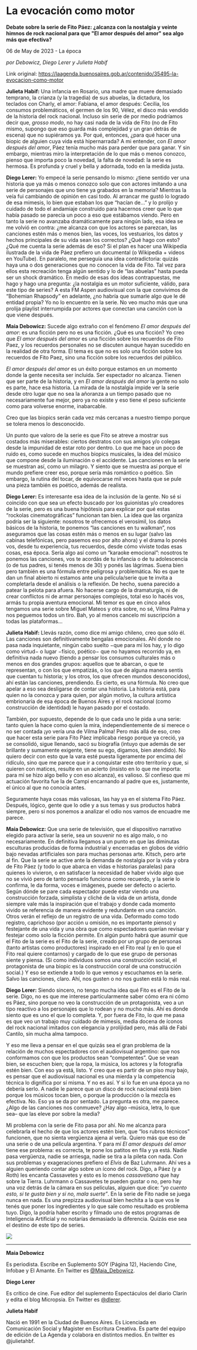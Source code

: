 # La evocación como motor

**Debate sobre la serie de Fito Páez: ¿alcanza con la nostalgia y veinte himnos de rock nacional para que "El amor después del amor" sea algo más que efectiva?**

06 de May de 2023 - La época

_por  Debowicz, Diego Lerer y Julieta Habif_

Link original: https://laagenda.buenosaires.gob.ar/contenido/35495-la-evocacion-como-motor



**Julieta Habif:** Una infancia en Rosario, una madre que muere demasiado temprano, la crianza (y la tragedia) de sus abuelas, la dictadura, los teclados con Charly, el amor: Fabiana, el amor después: Cecilia, los consumos problemáticos, el germen de los 90, Vélez, el disco más vendido de la historia del rock nacional. Incluso sin serie de por medio podríamos decir que, *grosso modo*, no hay casi nada de la vida de Fito (no de Fito mismo, supongo que eso guarda más complejidad y un gran detrás de escena) que no supiéramos ya. Por qué, entonces, ¿para qué hacer una biopic de alguien cuya vida está hipernarrada? A mi entender, con *El amor después del amor*, Páez tenía mucho más para perder que para ganar. Y sin embargo, mientras miro la interpretación de lo que más o menos conozco, pienso que importa poco la novedad, la falta de novedad: la serie es hermosa. Es profunda y cruel y bella y adornada, todo en la medida justa.




**Diego Lerer:** Yo empecé la serie pensando lo mismo: ¿tiene sentido ver una historia que ya más o menos conozco solo que con actores imitando a una serie de personajes que uno tiene ya grabados en la memoria? Mientras la veía fui cambiando de opinión en casi todo. Al arrancar me gustó lo logrado de esa mimesis, lo bien que estaban los que “hacían de…” y lo prolijo y cuidado de todo el andamiaje construido para hacernos creer que lo que había pasado se parecía un poco a eso que estábamos viendo. Pero en tanto la serie no avanzaba dramáticamente para ningún lado, esa idea se me volvió en contra: ¿me alcanza con que los actores se parezcan, las canciones estén más o menos bien, las voces, los vestuarios, los datos y hechos principales de su vida sean los correctos? ¿Qué hago con esto? ¿Qué me cuenta la serie además de eso? Si el plan es hacer una Wikipedia ilustrada de la vida de Páez prefiero un documental (o Wikipedia + videos en YouTube). En paralelo, me perseguía una idea contradictoria: quizás haya una o dos generaciones que no conocen la vida de Fito. Tal vez para ellos esta recreación tenga algún sentido y lo de “las abuelas” hasta pueda ser un shock dramático. En medio de esas dos ideas contrapuestas, me hago y hago una pregunta: ¿la nostalgia es un motor suficiente, válido, para este tipo de series? A esta FM Aspen audiovisual con la que convivimos de “Bohemian Rhapsody” en adelante, ¿no habría que sumarle algo que le dé entidad propia? Yo no lo encuentro en la serie. No veo mucho más que una prolija playlist interrumpida por actores que conectan una canción con la que viene después.




**Maia Debowicz:** Sucede algo extraño con el fenómeno *El amor después del amor*: es una ficción pero no es una ficción. ¿Qué es una ficción? Yo creo que *El amor después del amor* es una ficción sobre los recuerdos de Fito Paez, y los recuerdos personales no se discuten aunque hayan sucedido en la realidad de otra forma. El tema es que no es solo una ficción sobre los recuerdos de Fito Paez, sino una ficción sobre los recuerdos del público.




*El amor después del amor* es un éxito porque estamos en un momento donde la gente necesita ser incluida. Ser espectador no alcanza. Tienen que ser parte de la historia, y en *El amor después del amor* la gente no solo es parte, hace esa historia. La mirada de la nostalgia impide ver la serie desde otro lugar que no sea la añoranza a un tiempo pasado que no necesariamente fue mejor, pero ya no existe y eso tiene el peso suficiente como para volverse enorme, inabarcable.




Creo que las biopics serán cada vez más cercanas a nuestro tiempo porque se tolera menos lo desconocido.




Un punto que valoro de la serie es que Fito se atreve a mostrar sus costados más miserables: ciertos destratos con sus amigos y/o colegas desde la impunidad de estar roto por dentro. Lo que me hace un poco de ruido es, como sucede en muchos biopics musicales, la idea del músico que compone desde la iluminación o el accidente. Las canciones en la serie se muestran así, como un milagro. Y siento que se muestra así porque el mundo prefiere creer eso, porque sería más romántico o poético. Sin embargo, la rutina del tocar, de equivocarse mil veces hasta que se pule una pieza también es poético, además de realista.




**Diego Lerer:** Es interesante esa idea de la inclusión de la gente. No sé si coincido con que sea un efecto buscado por los guionistas y/o creadores de la serie, pero es una buena hipótesis para explicar por qué estas “rockolas cinematográficas” funcionan tan bien. La idea que las organiza podría ser la siguiente: nosotros te ofrecemos el verosímil, los datos básicos de la historia, te ponemos “las canciones en tu walkman”, nos aseguramos que las cosas estén más o menos en su lugar (salvo las cabinas telefónicas, pero pasemos eso por alto ahora) y el drama lo ponés vos, desde tu experiencia, tus recuerdos, desde cómo viviste todas esas cosas, esa época. Sería algo así como un “karaoke emocional”: nosotros te ponemos las canciones, vos te acordás de tu infancia o de tu adolescencia (o de tus padres, si tenés menos de 30) y ponés las lágrimas. Suena bien pero también es una fórmula entre peligrosa y problemática. No es que te dan un final abierto ni estamos ante una película/serie que te invita a completarla desde el análisis o la reflexión. De hecho, suena parecido a patear la pelota para afuera. No hacerse cargo de la dramaturgia, ni de crear conflictos ni de armar personajes complejos, total eso lo hacés vos, armás tu propia aventura emocional. Mi temor es que en cinco años tengamos una serie sobre Miguel Mateos y otra sobre, no sé, Vilma Palma y nos peguemos todos un tiro. Bah, yo al menos cancelo mi suscripción a todas las plataformas…




**Julieta Habif:** Llevás razón, como dice mi amigo chileno, creo que sólo él. Las canciones son definitivamente bengalas emocionales. Ahí donde no pasa nada inquietante, ningún cabo suelto −que para mí los hay, y lo digo como virtud− o lugar −físico, poético− que no hayamos recorrido ya, en definitiva nada nuevo (tiendo a pensar los consumos culturales más o menos en dos grandes grupos: aquellos que te abarcan, o que te representan, o con los que empatizás, o los que de alguna manera sentís que cuentan tu historia; y los otros, los que ofrecen mundos desconocidos), ahí están las canciones, prendiendo. Es cierto, es una fórmula. No creo que apelar a eso sea desligarse de contar una historia. La historia está, para quien no la conozca y para quien, por algún motivo, la cultura artística embrionaria de esa época de Buenos Aires y el rock nacional (como construcción de identidad) le hayan pasado por el costado.




También, por supuesto, depende de lo que cada uno le pida a una serie: tanto quien la hace como quien la mira, independientemente de si merece o no ser contada ¡yo vería una de Vilma Palma! Pero más allá de eso, creo que hacer esta serie para Fito Páez implicaba riesgo porque ya creció, ya se consolidó, sigue llenando, sacó su biografía (intuyo que además de ser brillante y sumamente exigente, tiene su ego, digamos, bien atendido). No quiero decir con esto que la vara esté puesta ligeramente por encima del ridículo, sino que me parece que ir a conquistar este otro territorio y que, si quieren con matices, resulte en un acierto (insisto en lo que me importa: para mí se hizo algo bello y con eso alcanza), es valioso. Sí confieso que mi actuación favorita fue la de Campi encarnando al padre que es, justamente, el único al que no conocía antes.




Seguramente haya cosas más valiosas, las hay ya en el sistema Fito Páez. Después, lógico, gente que lo odie y a sus temas y sus productos habrá siempre, pero si nos ponemos a analizar el odio nos vamos de encuadre me parece.




**Maia Debowicz:** Que una serie de televisión, que el dispositivo narrativo elegido para activar la serie, sea un souvenir no es algo malo, o no necesariamente. En definitiva llegamos a un punto en que las diminutas esculturas producidas de forma industrial y encerradas en globos de vidrio bajo nevadas artificiales son para muchas personas arte. Kitsch, pero arte al fin. Que la serie se active ante la demanda de nostalgia por la vida y obra de Fito Páez (y todo lo que abarca en vidas e historias paralelas) para quienes lo vivieron, o en satisfacer la necesidad de haber vivido algo que no se vivió pero de tanto pensarlo funciona como recuerdo, y la serie lo confirma, le da forma, voces e imágenes, puede ser defecto o acierto. Según dónde se pare cada espectador puede estar viendo una construcción forzada, simplista y cliché de la vida de un artista, donde siempre vale más la inspiración que el trabajo y donde cada momento vivido se referencia de manera evidente y redundante en una canción. Otros verán el reflejo de un registro de una vida. Deformado como todo registro, caprichoso (por acción u omisión, no es importante pienso) y festejante de una vida y una obra que como espectadores querían revisar y festejar como solo la ficción permite. En algún punto habrá que asumir que el Fito de la serie es el Fito de la serie, creado por un grupo de personas (tanto artistas como productores) inspirado en el Fito real (y en lo que el Fito real quiere contarnos) y cargado de lo que ese grupo de personas siente y piensa. (Si como individuos somos una construcción social, el protagonista de una biopic es la construcción coral de una construcción social.) Y eso se extiende a todo lo que vemos y escuchamos en la serie. Salvo las canciones, claro. Ahí, nos gusten o no nos gusten está lo más real.




**Diego Lerer:** Siendo sincero, no tengo mucha idea qué Fito es el Fito de la serie. Digo, no es que me interese particularmente saber cómo era ni cómo es Páez, sino porque no veo la construcción de un protagonista, veo a un tipo reactivo a los personajes que lo rodean y no mucho más. Ahí es donde siento que es uno el que lo completa. Y, por fuera de Fito, lo que me pasa es que veo un trabajo muy cuidado de mimesis, media docena de íconos del rock nacional imitados con elegancia y prolijidad pero, más allá de Fabi Cantilo, sin mucha alma tampoco.




Y eso me lleva a pensar en el que quizás sea el gran problema de la relación de muchos espectadores con el audiovisual argentino: que nos conformamos con que los productos sean “competentes”. Que se vean bien, se escuchen bien; que la ropa, la música, los actores y la fotografía estén bien. Con eso ya está, listo. Y creo que es partir de un piso muy bajo, es pensar que el audiovisual nacional es una mierda y la competencia técnica lo dignifica por sí misma. Y no es así. Y si lo fue en una época ya no debería serlo. A nadie le parece que un disco de rock nacional está bien porque los músicos tocan bien, o porque la producción o la mezcla es efectiva. No. Eso ya se da por sentado. La pregunta es otra, me parece. ¿Algo de las canciones nos conmueve? ¿Hay algo –música, letra, lo que sea– que las eleve por sobre la media?




Mi problema con la serie de Fito pasa por ahí. No me alcanza para celebrarla el hecho de que los actores estén bien, que “los rubros técnicos” funcionen, que no sienta vergüenza ajena al verla. Quiero más que eso de una serie o de una película argentina. Y para mí *El amor después del amor* tiene ese problema: es correcta, te pone los patitos en fila y ya está. Nadie pasa vergüenza, nadie se arriesga, nadie se tira a la pileta con nada. Con sus problemas y exageraciones prefiero el *Elvis* de Baz Luhrmann. Ahí ves a alguien queriendo contar algo sobre un ícono del rock. Digo, a Páez (y a Roth) les encanta Cassavetes y esto es lo menos *cassavetiano* que hay sobre la Tierra. Luhrmann o Cassavetes te pueden gustar o no, pero hay una voz detrás de la cámara en sus películas, alguien que dice: “*yo cuento esto, si te gusta bien y si no, mala suerte”*. En la serie de Fito nadie se juega nunca en nada. Es una prepizza audiovisual bien hechita a la que vos le tenés que poner los ingredientes y lo que sale como resultado es problema tuyo. Digo, la podría haber escrito y filmado uno de estos programas de Inteligencia Artificial y no notarías demasiado la diferencia. Quizás ese sea el destino de este tipo de series.




[![](https://img.youtube.com/vi/xUlJZ7AMaro/0.jpg)](https://www.youtube.com/watch?v=xUlJZ7AMaro)




---




**Maia Debowicz**




Es periodista. Escribe en Suplemento SOY (Página 12), Haciendo Cine, Infobae y El Amante. En Twitter es [@Maia\_Debowicz](https://twitter.com/Maia_Debowicz?lang=es%E2%80%9D%0D%0Atarget=).




**Diego Lerer**




Es crítico de cine. Fue editor del suplemento Espectáculos del diario Clarín y edita el blog Micropsia. En Twitter es [@dlerer](https://twitter.com/dlerer).




**Julieta Habif**




Nació en 1991 en la Ciudad de Buenos Aires. Es Licenciada en Comunicación Social y Magister en Escritura Creativa. Es parte del equipo de edición de La Agenda y colabora en distintos medios. En twitter es @julietahbf.



